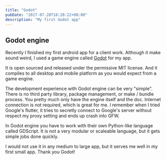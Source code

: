 ```yaml
---
title: "Godot"
pubDate: "2017-07-28T18:28:22+08:00"
description: "My first Godot app"
---
```


## Godot engine

Recently I finished my first android app for a client work.
Although it make sound weird, I used a game engine called [Godot](https://godotengine.org/) for my app.

It is open sourced and released under the permissive MIT license. And it compiles to all desktop and mobile platform as you would expect from a game engine.

The development experience with Godot engine can be very "simple". There is no third party library, package management, or make / bundle process. You pretty much only have the engine itself and the doc. Internet connection is not required, which is great for me. I remember when I tried Google's flutter, it tries to secretly connect to Google's server without respect my proxy setting and ends up crash into GFW.

In Godot engine you have to work with their own Python-like language called GDScript. It is not a very modular or scaleable language, but it gets simple jobs done quickly.

I would not use it in any medium to large app, but it serves me well in my first small app. Thank you Godot!